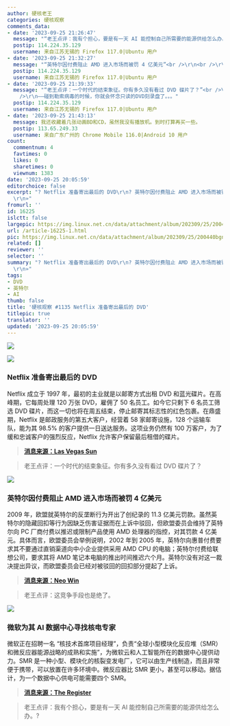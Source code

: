 ```yaml
---
author: 硬核老王
categories: 硬核观察
comments_data:
- date: '2023-09-25 21:26:47'
  message: "“老王点评：我有个担心，要是有一天 AI 能控制自己所需要的能源供给怎么办。”<br />\r\n<br />\r\n——供电设施增加一个机械倒计时断路器。。。只能人工手动复位操作的那种。。。如果没人，一段时间后自动断开供电。。。"
  postip: 114.224.35.129
  username: 来自江苏无锡的 Firefox 117.0|Ubuntu 用户
- date: '2023-09-25 21:32:27'
  message: "“英特尔因付费阻止 AMD 进入市场而被罚 4 亿美元”<br />\r\n<br />\r\n——当地菜市场如果不加入某些协会，就会频繁收假币/遭小偷/遇无赖/被投诉/涨房租。。。所以商品涨价都是统一时间/幅度。。。"
  postip: 114.224.35.129
  username: 来自江苏无锡的 Firefox 117.0|Ubuntu 用户
- date: '2023-09-25 21:39:33'
  message: "“老王点评：一个时代的结束象征。你有多久没有看过 DVD 碟片了？”<br />\r\n<br />\r\n——即使是B站最高码率，看一些动作片也会卡/掉帧。。。<br
    />\r\n——碰到勒索病毒的时候，你就会怀念只读的DVD刻录盘了。。。"
  postip: 114.224.35.129
  username: 来自江苏无锡的 Firefox 117.0|Ubuntu 用户
- date: '2023-09-25 21:43:13'
  message: 我还收藏着几张动画BD和CD，虽然我没有播放机。到时打算再买一些。
  postip: 113.65.249.33
  username: 来自广东广州的 Chrome Mobile 116.0|Android 10 用户
count:
  commentnum: 4
  favtimes: 0
  likes: 0
  sharetimes: 0
  viewnum: 1383
date: '2023-09-25 20:05:59'
editorchoice: false
excerpt: "? Netflix 准备寄出最后的 DVD\r\n? 英特尔因付费阻止 AMD 进入市场而被罚 4 亿美元\r\n? 微软为其 AI 数据中心寻找核电专家\r\n»
  \r\n»"
fromurl: ''
id: 16225
islctt: false
largepic: https://img.linux.net.cn/data/attachment/album/202309/25/200440bgn66l3n2e2keh5n.jpg
url: /article-16225-1.html
pic: https://img.linux.net.cn/data/attachment/album/202309/25/200440bgn66l3n2e2keh5n.jpg.thumb.jpg
related: []
reviewer: ''
selector: ''
summary: "? Netflix 准备寄出最后的 DVD\r\n? 英特尔因付费阻止 AMD 进入市场而被罚 4 亿美元\r\n? 微软为其 AI 数据中心寻找核电专家\r\n»
  \r\n»"
tags:
- DVD
- 英特尔
- AI
thumb: false
title: '硬核观察 #1135 Netflix 准备寄出最后的 DVD'
titlepic: true
translator: ''
updated: '2023-09-25 20:05:59'
---
```


![](https://img.linux.net.cn/data/attachment/album/202309/25/200440bgn66l3n2e2keh5n.jpg)


![](https://img.linux.net.cn/data/attachment/album/202309/25/200516uiiotijl93ki9k9k.jpg)


### Netflix 准备寄出最后的 DVD


Netflix 成立于 1997 年，最初的主业就是以邮寄方式出租 DVD 和蓝光碟片。在高峰期，它每周处理 120 万张 DVD，雇佣了 50 名员工。如今它只剩下 6 名员工筛选 DVD 碟片，而这一切也将在周五结束，停止邮寄其标志性的红色包裹。在鼎盛期，Netflix 是邮政服务的第五大客户，经营着 58 家邮寄设施，128 个运输车队，能为其 98.5% 的客户提供一日送达服务。这项业务仍然有 100 万客户，为了缓和忠诚客户的强烈反应，Netflix 允许客户保留最后租借的碟片。



> 
> **[消息来源：Las Vegas Sun](https://lasvegassun.com/news/2023/sep/23/netflix-prepares-to-send-its-final-red-envelope/)**
> 
> 
> 



> 
> 老王点评：一个时代的结束象征。你有多久没有看过 DVD 碟片了？
> 
> 
> 


![](https://img.linux.net.cn/data/attachment/album/202309/25/200527fik3tks5g54vkbvv.jpg)


### 英特尔因付费阻止 AMD 进入市场而被罚 4 亿美元


2009 年，欧盟就英特尔的反垄断行为开出了创纪录的 11.3 亿美元罚款。虽然英特尔的隐藏回扣等行为因缺乏伤害证据而在上诉中驳回，但欧盟委员会维持了英特尔向 PC 厂商付费以推迟或限制产品使用 AMD 处理器的指控，对其罚款 4 亿美元。具体而言，欧盟委员会举例说明，2002 年到 2005 年，英特尔向惠普付费要求其不要通过直销渠道向中小企业提供采用 AMD CPU 的电脑；英特尔付费给联想公司，要求其将 AMD 笔记本电脑的推出时间推迟六个月。英特尔没有对这一裁决提出异议，而欧盟委员会已经对被驳回的回扣部分提起了上诉。



> 
> **[消息来源：Neo Win](https://www.neowin.net/news/eu-fines-intel-400-million-for-blocking-amds-market-access-through-payments-to-pc-makers/)**
> 
> 
> 



> 
> 老王点评：这竞争手段也是绝了。
> 
> 
> 


![](https://img.linux.net.cn/data/attachment/album/202309/25/200540x9z8nlh26gg6y9p6.jpg)


### 微软为其 AI 数据中心寻找核电专家


微软正在招聘一名 “核技术首席项目经理”，负责“全球小型模块化反应堆（SMR）和微反应器能源战略的成熟和实施”，为微软云和人工智能所在的数据中心提供动力。SMR 是一种小型、模块化的核裂变发电厂，它可以由生产线制造，而且非常便于携带，可以放置在许多环境中。微反应器比 SMR 更小，甚至可以移动。据估计，为一个数据中心供电可能需要四个 SMR。



> 
> **[消息来源：The Register](https://www.theregister.com/2023/09/25/microsoft_nuclear_energy_manager_job/)**
> 
> 
> 



> 
> 老王点评：我有个担心，要是有一天 AI 能控制自己所需要的能源供给怎么办。?
> 
> 
>